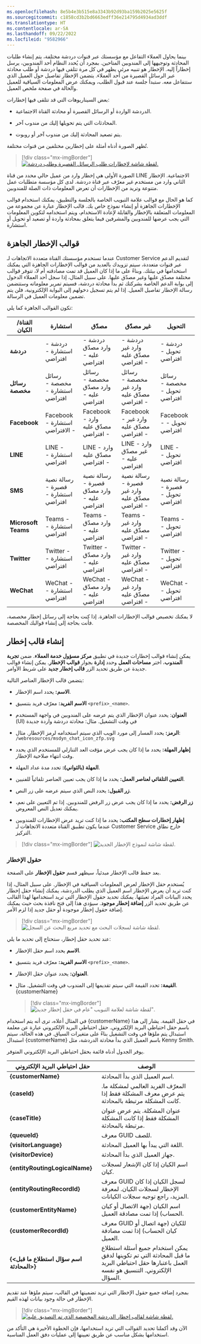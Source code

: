 ```yaml
---
ms.openlocfilehash: 8e5b4e3b515e8a3343b92d93ba159b2025e5625f
ms.sourcegitcommit: c1858cd3b2bd6663edff36e214795d4934ad3ddf
ms.translationtype: HT
ms.contentlocale: ar-SA
ms.lasthandoff: 09/22/2022
ms.locfileid: "9582966"
---
```

بينما يحاول العملاء التفاعل مع مؤسستك عبر قنوات دردشة مختلفة، يتم إنشاء طلبات المحادثة وتوجيهها إلى المندوبين المتاحين. بمجرد أن يُحدد النظام أحد المندوبين، يرسل إخطاراً إليه. الإخطار هو تنبيه مرئي يظهر في كل مرة تتلقى فيها دردشة أو طلب محادثة عبر الرسائل القصيرة من أحد العملاء. يتضمن الإخطار تفاصيل حول العميل الذي ستتفاعل معه. ستبدأ جلسة عند قبول الطلب، ويمكنك عرض المعلومات السياقية للعميل والحالة في صفحة ملخص العميل.

بعض السيناريوهات التي قد تتلقى فيها إخطارات:

-   الدردشة الواردة أو الرسائل القصيرة أو محادثة القناة الاجتماعية.

-   المحادثات التي يتم تحويلها إليك من مندوب آخر.

-   يتم تصعيد المحادثة إليك من مندوب آخر أو روبوت.

تُظهر الصورة أدناه أمثلة على إخطارين مختلفين من قنوات مختلفة.

> [!div class="mx-imgBorder"]
> [![لقطة شاشة لإخطارات طلب ‏‫الرسائل القصيرة‬ وطلب دردشة.](../media/notifications.png)](../media/notifications.png#lightbox)

الصورة الأولى هي إخطار وارد من عميل حالي محدد من قناة LINE الاجتماعية. الإخطار الثاني وارد من مستخدم غير معرّف عبر قناة دردشة. لدى كل مؤسسة متطلبات عمل متنوعة وتريد من الإخطارات أن تعرض المعلومات ذات الصلة للمندوبين.

كما هو الحال مع قوالب علامة التبويب الخاصة بالجلسة والتطبيق، يمكنك استخدام قوالب الإخطارات الجاهزة أو إنشاء نموذج خاص بك. قالب الإخطار عبارة عن مجموعة من المعلومات المتعلقة بالإخطار والقابلة لإعادة الاستخدام، ويتم استخدامه لتكوين المعلومات التي يجب عرضها للمندوبين والمشرفين فيما يتعلق بمحادثة واردة أو تصعيد أو تحويل أو استشارة.

## <a name="out-of-the-box-notification-templates"></a>قوالب الإخطار الجاهزة

عندما تستخدم مؤسستك القناة متعددة الاتجاهات لـ Customer Service لتقديم الدعم عبر قنوات متعددة، سيتم تزويدك بالعديد من قوالب الإخطارات الجاهزة التي يمكنك استخدامها في بيئتك. وبناءً على ما إذا كان العميل قد تمت مصادقته أم لا، تتوفر قوالب مختلفة مصدّق عليها وغير مصدّق عليها. على سبيل المثال، إذا سجل أحد العملاء الدخول إلى بوابة الدعم الخاصة بشركتك ثم بدأ محادثة دردشة، فسيتم تمرير معلوماته وستتضمن رسالة الإخطار تفاصيل العميل. إذا لم يتم تسجيل دخولهم إلى البوابة الإلكترونية، فلن يتم تضمين معلومات العميل في الرسالة.

تكون القوالب الجاهزة كما يلي:

| **القناة/الكيان**| **استشارة**| **مصدّق**| **غير مصدّق**| **التحويل** |
| - | -| - | - | - |
| **دردشة**| دردشة - استشارة - افتراضي| دردشة - وارد مصدّق عليه - افتراضي| دردشة - وارد غير مصدّق عليه - افتراضي| دردشة - تحويل - افتراضي |
| **رسائل مخصصة**| رسائل مخصصة - استشارة - افتراضي| رسائل مخصصة - وارد مصدّق عليه - افتراضي| رسائل مخصصة - وارد غير مصدّق عليه - افتراضي| رسائل مخصصة - تحويل - افتراضي |
| **Facebook**| Facebook - استشارة - الافتراضي| Facebook - وارد مصدّق عليه - افتراضي| Facebook - وارد غير مصدّق عليه - افتراضي| Facebook - تحويل - افتراضي |
| **LINE**| LINE - استشارة - افتراضي| LINE - وارد مصدّق عليه - افتراضي| LINE - وارد غير مصدّق عليه - افتراضي| LINE - تحويل - افتراضي |
| **SMS**| رسالة نصية قصيرة - استشارة - افتراضي| رسالة نصية قصيرة - وارد مصدّق عليه - افتراضي| رسالة نصية قصيرة - وارد غير مصدّق عليه - افتراضي| رسالة نصية قصيرة - تحويل - افتراضي |
| **Microsoft Teams**| Teams - استشارة - افتراضي| Teams - وارد مصدّق عليه - افتراضي| Teams - وارد غير مصدّق عليه - افتراضي| Teams - تحويل - افتراضي |
| **Twitter**| Twitter - استشارة - افتراضي| Twitter - وارد مصدّق عليه - افتراضي| Twitter - وارد غير مصدّق عليه - افتراضي| Twitter - تحويل - افتراضي |
| **WeChat**| WeChat - استشارة - افتراضي| WeChat - وارد مصدّق عليه - افتراضي| WeChat - وارد غير مصدّق عليه - افتراضي| WeChat - تحويل - افتراضي |

لا يمكنك تخصيص قوالب الإخطارات الجاهزة. إذا كنت بحاجة إلى رسائل إخطار مخصصة، فأنت بحاجة إلى إنشاء قوالبك المخصصة.

## <a name="create-a-notification-template"></a>إنشاء قالب إخطار

يمكن إنشاء قوالب إخطارات جديدة في تطبيق **مركز مسؤول خدمة العملاء**. ضمن **تجربة المندوب**، اختر **مساحات العمل** وحدد **إدارة** بجوار **قوالب الإخطار**. يمكن إنشاء قوالب جديدة عن طريق تحديد الزر **قالب إخطار جديد** على شريط الأوامر.

يتضمن قالب الإخطار العناصر التالية:

-   **الاسم:** يحدد اسم الإخطار.

-   **الاسم الفريد:** معرّف فريد بتنسيق `<prefix>_<name>`.

-   **العنوان**: يحدد عنوان الإخطار الذي يتم عرضه على المندوبين في واجهة المستخدم (UI) في وقت التشغيل. 
    مثال: محادثة دردشة واردة جديدة

-   **الرمز:** يحدد المسار إلى مورد الويب الذي سيتم استخدامه لرمز الإخطار. 
    مثال: `/webresources/msdyn_chat_icon_zfp.svg`

-   **إظهار المهلة:** يحدد ما إذا كان يجب عرض مؤقت العد التنازلي للمستخدم الذي يحدد وقت انتهاء صلاحية الإخطار.

-   **المهلة (بالثواني):** تحدد مدة عداد المهلة.

-   **التعيين التلقائي لعناصر العمل:** يحدد ما إذا كان يجب تعيين العناصر تلقائياً للفنيين.

-   **زر القبول:** يحدد النص الذي سيتم عرضه على زر النص.

-   **زر الرفض:** يحدد ما إذا كان يجب عرض زر الرفض للمندوبين. إذا تم التعيين على نعم، يمكنك تعديل النص المعروض.

-   **إظهار إخطارات سطح المكتب:** يحدد ما إذا كنت تريد عرض الإخطارات للمندوبين عندما يكون تطبيق القناة متعددة الاتجاهات لـ Customer Service خارج نطاق التركيز.

> [!div class="mx-imgBorder"]
> ![لقطة شاشة لنموذج الإخطار الجديد.](../media/new-notification-template.png)

### <a name="notification-fields"></a>حقول الإخطار

بعد حفظ قالب الإخطار مبدئياً، سيظهر قسم **حقول الإخطار** على الصفحة.

يُستخدم حقل الإخطار لعرض المعلومات السياقية في الإخطار. على سبيل المثال، إذا كنت تريد أن يعرض الإخطار اسم العميل الذي يطلب الدردشة، يمكنك إنشاء حقل إخطار يحدد البيانات المراد تعبئتها. يمكنك تحديد حقول الإخطار التي تريد استخدامها لهذا القالب عن طريق تحديد الزر **إضافة إخطار موجود**. سيؤدي هذا إلى فتح نافذة بحث حيث يمكنك إضافة حقول إخطار موجودة أو حقل جديد إذا لزم الأمر.

> [!div class="mx-imgBorder"]
> ![لقطة شاشة لسجلات البحث مع تحديد مربع البحث عن السجل.](../media/lookup-records.png)

عند تحديد حقل إخطار، ستحتاج إلى تحديد ما يلي:

-   **الاسم** يحدد اسم حقل الإخطار.

-   **الاسم الفريد:** معرّف فريد بتنسيق `<prefix>_<name>`.

-   **العنوان:** يحدد عنوان حقل الإخطار.

-   **القيمة:** تحدد القيمة التي سيتم تقديمها إلى المندوب في وقت التشغيل. مثال.{customerName}

    > [!div class="mx-imgBorder"]
    > ![لقطة شاشة لعلامة التبويب "عام في حقل إخطار جديد".](../media/new-notification-field.png)

في المثال أعلاه، ترى أنه يتم استخدام {customerName} في حقل القيمة. يشار إلى هذا باسم حقل احتياطي البريد الإلكتروني. حقل احتياطي البريد الإلكتروني عبارة عن معلمة استبدال يتم ملؤها في وقت التشغيل بناءً على متغيرات السياق. في هذه الحالة، سيتم استبدال {customerName} باسم العميل الذي بدأ محادثة الدردشة، مثل Kenny Smith.

يوفر الجدول أدناه قائمة بحقل احتياطي البريد الإلكتروني المتوفر.

| **حقل احتياطي البريد الإلكتروني**| **الوصف‏‎** |
| - | - |
| **{customerName}**| اسم العميل الذي بدأ المحادثة. |
| **{caseId}**| المعرّف الفريد العالمي لمشكلة ما. يتم عرض معرف المشكلة فقط إذا كانت المشكلة مرتبطة بالمحادثة. |
| **{caseTitle}**| عنوان المشكلة. يتم عرض عنوان المشكلة فقط إذا كانت المشكلة مرتبطة بالمحادثة. |
| **{queueId}**| معرف GUID للصف. |
| **{visitorLanguage}**| اللغة التي يبدأ بها العميل المحادثة. |
| **{visitorDevice}**| جهاز العميل الذي بدأ المحادثة. |
| **{entityRoutingLogicalName}**| اسم الكيان إذا كان الإشعار لسجلات كيان. |
| **{entityRoutingRecordId}**| معرف GUID لسجل الكيان إذا كان الإخطار لسجلات الكيان. لمعرفة المزيد، راجع توجيه سجلات الكيانات. |
| **{customerEntityName}**| اسم الكيان (جهة الاتصال أو كيان الحساب) إذا تمت مصادقة العميل. |
| **{customerRecordId}**| معرف GUID للكيان (جهة اتصال أو كيان الحساب) إذا تمت مصادقة العميل. |
| **{&lt;اسم سؤال استطلاع ما قبل المحادثة&gt;}**| يمكن استخدام جميع أسئلة استطلاع ما قبل المحادثة التي تم تكوينها لدفق العمل باعتبارها حقل احتياطي البريد الإلكتروني. التنسيق هو نفسه السؤال. |

بمجرد إضافة جميع حقول الإخطار التي تريد تضمينها في القالب، سيتم ملؤها عند تقديم الإخطار في حالة وجود بيانات لهذه القيم.

> [!div class="mx-imgBorder"]
> [![لقطة شاشة لقالب إخطار الدردشة المخصصة الذي تم التصديق عليه.](../media/custom-authenticated-chat-notification.png)](../media/custom-authenticated-chat-notification.png#lightbox)

الآن وقد أكملنا تحديد القوالب التي تريد استخدامها، فإن الخطوة الأخيرة هي التأكد من استخدامها بشكل مناسب عن طريق تعيينها إلى عمليات دفق العمل المناسبة.

